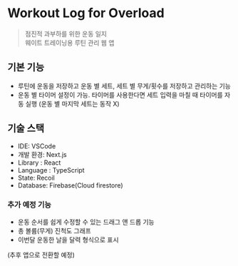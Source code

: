 # Workout Log for Overload
> 점진적 과부하를 위한 운동 일지  
> 웨이트 트레이닝용 루틴 관리 웹 앱

## 기본 기능 
- 루틴에 운동을 저장하고 운동 별 세트, 세트 별 무게/횟수를 저장하고 관리하는 기능
- 운동 별 타이머 설정이 가능. 타이머를 사용한다면 세트 입력을 마칠 때 타이머를 자동 실행 (운동 별 마지막 세트는 동작 X)

## 기술 스택
- IDE: VSCode
- 개발 환경: Next.js
- Library : React
- Language : TypeScript
- State: Recoil
- Database: Firebase(Cloud firestore)

### 추가 예정 기능
- 운동 순서를 쉽게 수정할 수 있는 드래그 앤 드롭 기능
- 총 볼륨(무게) 진척도 그래프
- 이번달 운동한 날을 달력 형식으로 표시

(추후 앱으로 전환할 예정)
